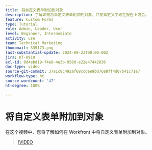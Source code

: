```yaml
---
title: 将自定义表单附加到对象
description: 了解如何将自定义表单附加到对象，并使自定义字段在报告上可见。
feature: Custom Forms
type: Tutorial
role: Admin, Leader, User
level: Beginner, Intermediate
activity: use
team: Technical Marketing
thumbnail: 335173.png
last-substantial-update: 2024-09-23T00:00:00Z
jira: KT-8910
exl-id: 0d4ebd19-f4e8-4e3b-9580-e22e47442836
doc-type: video
source-git-commit: 37a1c8c492af68ccdee9bd7688ff4d07b41c71e7
workflow-type: ht
source-wordcount: '47'
ht-degree: 100%

---
```


# 将自定义表单附加到对象

在这个视频中，您将了解如何在 Workfront 中将自定义表单附加到对象。

>[!VIDEO](https://video.tv.adobe.com/v/335173/?quality=12&learn=on)
